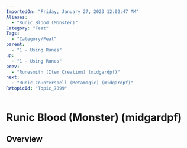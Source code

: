 ```yaml
---
ImportedOn: "Friday, January 27, 2023 12:02:47 AM"
Aliases:
  - "Runic Blood (Monster)"
Category: "Feat"
Tags:
  - "Category/Feat"
parent:
  - "1 - Using Runes"
up:
  - "1 - Using Runes"
prev:
  - "Runesmith (Item Creation) (midgardpf)"
next:
  - "Runic Counterspell (Metamagic) (midgardpf)"
RWtopicId: "Topic_7899"
---
```

# Runic Blood (Monster) (midgardpf)
## Overview
